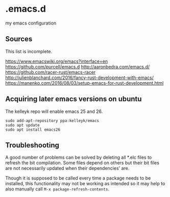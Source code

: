 # .emacs.d
my emacs configuration

## Sources

This list is incomplete.

https://www.emacswiki.org/emacs?interface=en
https://github.com/purcell/emacs.d
http://aaronbedra.com/emacs.d/
https://github.com/racer-rust/emacs-racer
http://julienblanchard.com/2016/fancy-rust-development-with-emacs/
https://manenko.com/2016/08/03/setup-emacs-for-rust-development.html

## Acquiring later emacs versions on ubuntu

The kelleyk repo will enable emacs 25 and 26.

```
sudo add-apt-repository ppa:kelleyk/emacs
sudo apt update
sudo apt install emacs26
```

## Troubleshooting

A good number of problems can be solved by deleting all *.elc files to refresh the bit compilation.
Some files depend on others but their bit files are not necessarily updated when their dependencies' are.

Though it is supposed to be called every time a package needs to be installed, this functionality may not be working as intended so it may help to also manually call `M-x package-refresh-contents`.
